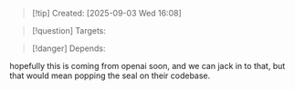 
>[!tip] Created: [2025-09-03 Wed 16:08]

>[!question] Targets: 

>[!danger] Depends: 

hopefully this is coming from openai soon, and we can jack in to that, but that would mean popping the seal on their codebase.